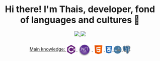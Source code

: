 <div align="center">
  <h1> Hi there! I'm Thais, developer, fond of languages and cultures 👋 </h1>
</div>
<div align="center">
  <a href="https://github.com/ThaisAbreuCarvalho">
  <img height="160em" src="https://awesome-github-stats.azurewebsites.net/user-stats/ThaisAbreuCarvalho?cardType=github&theme=great-gatsby"/>
  <img height="160em" src="https://github-readme-stats.vercel.app/api/top-langs/?username=ThaisAbreuCarvalho&layout=compact&langs_count=7&theme=great-gatsby"/>
</div>
<div style="display: inline_block, color: #c9d1d9, font-size: 1.5em" align="center"><br>
  <span> Main knowledge: </span>
  <img align="center" alt="Thais-Csharp" height="30em" src="https://github.com/ThaisAbreuCarvalho/ThaisAbreuCarvalho/blob/main/icons/c-sharp.png">
  <img align="center" alt="Thais-dotnet" height="45em" src="https://github.com/ThaisAbreuCarvalho/ThaisAbreuCarvalho/blob/main/icons/dotnet.png">
  <img align="center" alt="Thais-html" height="35em" src="https://github.com/ThaisAbreuCarvalho/ThaisAbreuCarvalho/blob/main/icons/html.png">
  <img align="center" alt="Thais-css" height="23em" src="https://github.com/ThaisAbreuCarvalho/ThaisAbreuCarvalho/blob/main/icons/css.png">
  <img align="center" alt="Thais-mysql" height="25em" src="https://github.com/ThaisAbreuCarvalho/ThaisAbreuCarvalho/blob/main/icons/mysql.png">
  <img align="center" alt="Thais-postgree" height="25em" src="https://github.com/ThaisAbreuCarvalho/ThaisAbreuCarvalho/blob/main/icons/postgree.png">
</div>

